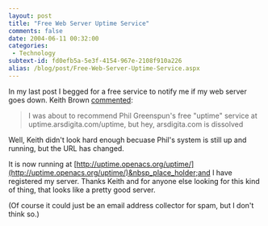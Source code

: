 ```yaml
---
layout: post
title: "Free Web Server Uptime Service"
comments: false
date: 2004-06-11 00:32:00
categories:
 - Technology
subtext-id: fd0efb5a-5e3f-4154-967e-2108f910a226
alias: /blog/post/Free-Web-Server-Uptime-Service.aspx
---
```



In my last post I begged for a free service to notify me if my web server goes down. Keith Brown [commented](http://www.peterprovost.org/archive/2004/06/10/1360.aspx#1371):

> I was about to recommend Phil Greenspun's free "uptime" service at uptime.arsdigita.com/uptime, but hey, arsdigita.com is dissolved 

Well, Keith didn't look hard enough becuase Phil's system is still up and running, but the URL has changed.

It is now running at [http://uptime.openacs.org/uptime/](http://uptime.openacs.org/uptime/)&nbsp_place_holder;and I have registered my server. Thanks Keith and for anyone else looking for this kind of thing, that looks like a pretty good server.

(Of course it could just be an email address collector for spam, but I don't think so.)
